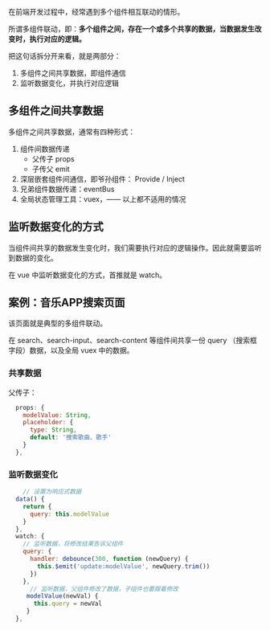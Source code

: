 在前端开发过程中，经常遇到多个组件相互联动的情形。

所谓多组件联动，即：**多个组件之间，存在一个或多个共享的数据，当数据发生改变时，执行对应的逻辑。**

把这句话拆分开来看，就是两部分：

1. 多组件之间共享数据，即组件通信
2. 监听数据变化，并执行对应逻辑



## 多组件之间共享数据

多组件之间共享数据，通常有四种形式：

1. 组件间数据传递
   + 父传子 props
   + 子传父 emit
2. 深层嵌套组件间通信，即爷孙组件： Provide / Inject
2. 兄弟组件数据传递：eventBus
3. 全局状态管理工具：vuex，—— 以上都不适用的情况



## 监听数据变化的方式

当组件间共享的数据发生变化时，我们需要执行对应的逻辑操作。因此就需要监听到数据的变化。

在 vue 中监听数据变化的方式，首推就是 watch。





## 案例：音乐APP搜索页面

该页面就是典型的多组件联动。

在 search、search-input、search-content 等组件间共享一份 query （搜索框字段）数据，以及全局 vuex 中的数据。

### 共享数据

父传子：

~~~js
  props: {
    modelValue: String,
    placeholder: {
      type: String,
      default: '搜索歌曲、歌手'
    }
  },
~~~



### 监听数据变化

~~~js
	// 设置为响应式数据
  data() {
    return {
      query: this.modelValue
    }
  },
  watch: {
    // 监听数据，将修改结果告诉父组件
    query: {
      handler: debounce(300, function (newQuery) {
        this.$emit('update:modelValue', newQuery.trim())
      })
    },
      // 监听数据，父组件修改了数据，子组件也要跟着修改
     modelValue(newVal) {
       this.query = newVal
     }
  },
~~~



